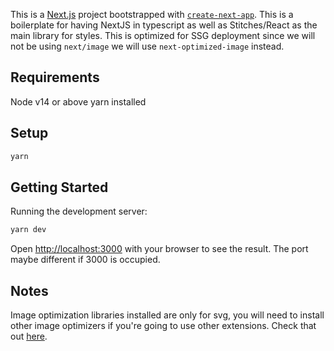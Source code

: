 This is a [Next.js](https://nextjs.org/) project bootstrapped with [`create-next-app`](https://github.com/vercel/next.js/tree/canary/packages/create-next-app).
This is a boilerplate for having NextJS in typescript as well as Stitches/React as the main library for styles.
This is optimized for SSG deployment since we will not be using `next/image` we will use `next-optimized-image` instead. 

## Requirements
Node v14 or above
yarn installed

## Setup
```bash
yarn
```

## Getting Started
Running the development server:
```bash
yarn dev
```

Open [http://localhost:3000](http://localhost:3000) with your browser to see the result.
The port maybe different if 3000 is occupied.

## Notes
Image optimization libraries installed are only for svg, you will need to install other image optimizers if you're going to use other extensions.
Check that out [here](https://github.com/cyrilwanner/next-optimized-images).
